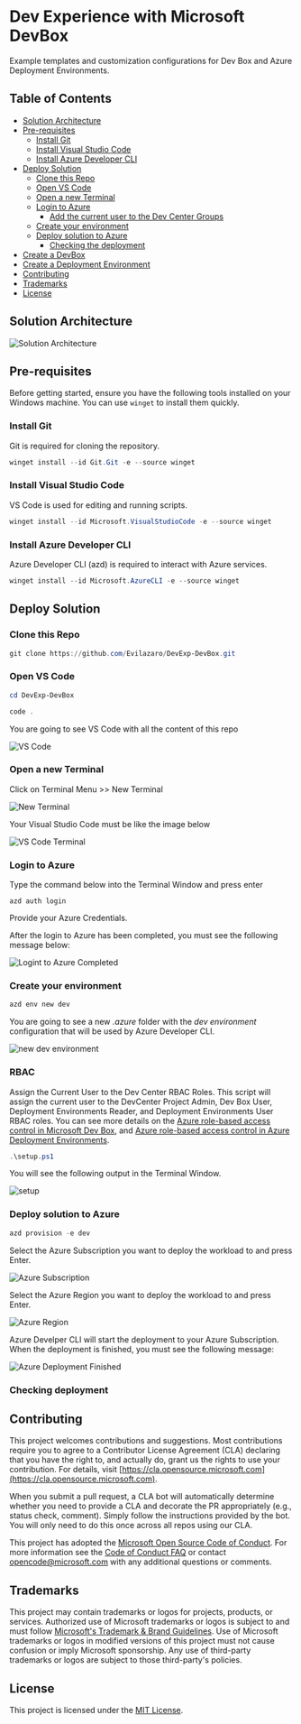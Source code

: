# Dev Experience with Microsoft DevBox

Example templates and customization configurations for Dev Box and Azure Deployment Environments.

## Table of Contents

- [Solution Architecture](#solution-architecture)
- [Pre-requisites](#pre-requisites)
  - [Install Git](#install-git)
  - [Install Visual Studio Code](#install-visual-studio-code)
  - [Install Azure Developer CLI](#install-azure-developer-cli)
- [Deploy Solution](#deploy-solution)
  - [Clone this Repo](#clone-this-repo)
  - [Open VS Code](#open-vs-code)
  - [Open a new Terminal](#open-a-new-terminal)
  - [Login to Azure](#login-to-azure)
    - [Add the current user to the Dev Center Groups](#rbac)
  - [Create your environment](#create-your-environment)
  - [Deploy solution to Azure](#deploy-solution-to-azure)
    - [Checking the deployment](#checking-deployment)
- [Create a DevBox](#comingsoon)
- [Create a Deployment Environment](#comingsoon)
- [Contributing](#contributing)
- [Trademarks](#trademarks)
- [License](#license)

## Solution Architecture

![Solution Architecture](./images/ContosoDevBox.png)

## Pre-requisites

Before getting started, ensure you have the following tools installed on your Windows machine. You can use `winget` to install them quickly.

### Install Git

Git is required for cloning the repository.

```powershell
winget install --id Git.Git -e --source winget
```

### Install Visual Studio Code
VS Code is used for editing and running scripts.

```powershell
winget install --id Microsoft.VisualStudioCode -e --source winget
```

### Install Azure Developer CLI
Azure Developer CLI (azd) is required to interact with Azure services.

```powershell
winget install --id Microsoft.AzureCLI -e --source winget
```

## Deploy Solution

### Clone this Repo

```powershell
git clone https://github.com/Evilazaro/DevExp-DevBox.git
```

### Open VS Code
```powershell
cd DevExp-DevBox

code .
```

You are going to see VS Code with all the content of this repo

![VS Code](./images/vscode.png)

### Open a new Terminal

Click on Terminal Menu >> New Terminal

![New Terminal](./images/terminalmenu.png)

Your Visual Studio Code must be like the image below

![VS Code Terminal](./images/vscodeterminal.png)

### Login to Azure

Type the command below into the Terminal Window and press enter
```
azd auth login
```
Provide your Azure Credentials.

After the login to Azure has been completed, you must see the following message below:

![Logint to Azure Completed](./images/azureloggedin.png)

### Create your environment
```powershell
azd env new dev
```
You are going to see a new *.azure* folder with the *dev environment* configuration that will be used by Azure Developer CLI.

![new dev environment](./images/newdevenv.png)

### RBAC

Assign the Current User to the Dev Center RBAC Roles. This script will assign the current user to the DevCenter Project Admin, Dev Box User, Deployment Environments Reader, and Deployment Environments User RBAC roles. You can see more details on the [Azure role-based access control in Microsoft Dev Box](https://learn.microsoft.com/en-us/azure/dev-box/concept-dev-box-role-based-access-control), and [Azure role-based access control in Azure Deployment Environments](https://learn.microsoft.com/en-us/azure/deployment-environments/concept-deployment-environments-role-based-access-control#built-in-roles).

```powershell
.\setup.ps1
```
You will see the following output in the Terminal Window.

![setup](./images/setup.png)


### Deploy solution to Azure
```powershell
azd provision -e dev
```
Select the Azure Subscription you want to deploy the workload to and press Enter.

![Azure Subscription](./images/azureSubscription.png)

Select the Azure Region you want to deploy the workload to and press Enter.

![Azure Region](./images/azureRegion.png)

Azure Develper CLI will start the deployment to your Azure Subscription. When the deployment is finished, you must see the following message:

![Azure Deployment Finished](./images/azuredeploymentfinished.png)

### Checking deployment

## Contributing

This project welcomes contributions and suggestions. Most contributions require you to agree to a Contributor License Agreement (CLA) declaring that you have the right to, and actually do, grant us the rights to use your contribution. For details, visit [https://cla.opensource.microsoft.com](https://cla.opensource.microsoft.com).

When you submit a pull request, a CLA bot will automatically determine whether you need to provide a CLA and decorate the PR appropriately (e.g., status check, comment). Simply follow the instructions provided by the bot. You will only need to do this once across all repos using our CLA.

This project has adopted the [Microsoft Open Source Code of Conduct](https://opensource.microsoft.com/codeofconduct/). For more information see the [Code of Conduct FAQ](https://opensource.microsoft.com/codeofconduct/faq/) or contact [opencode@microsoft.com](mailto:opencode@microsoft.com) with any additional questions or comments.

## Trademarks

This project may contain trademarks or logos for projects, products, or services. Authorized use of Microsoft trademarks or logos is subject to and must follow [Microsoft's Trademark & Brand Guidelines](https://www.microsoft.com/en-us/legal/intellectualproperty/trademarks/usage/general). Use of Microsoft trademarks or logos in modified versions of this project must not cause confusion or imply Microsoft sponsorship. Any use of third-party trademarks or logos are subject to those third-party's policies.

## License

This project is licensed under the [MIT License](LICENSE).